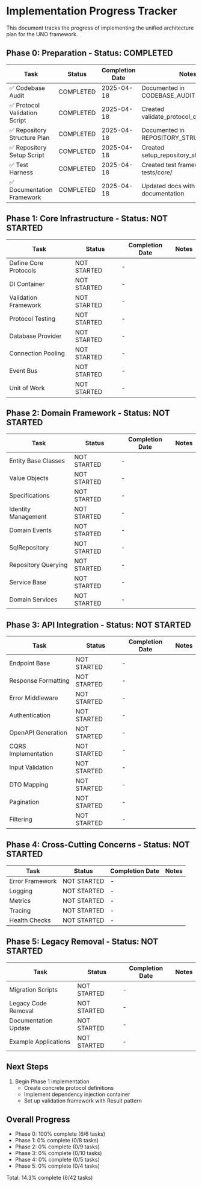 # Implementation Progress Tracker

This document tracks the progress of implementing the unified architecture plan for the UNO framework.

## Phase 0: Preparation - Status: COMPLETED

| Task | Status | Completion Date | Notes |
|------|--------|-----------------|-------|
| ✅ Codebase Audit | COMPLETED | 2025-04-18 | Documented in CODEBASE_AUDIT.md |
| ✅ Protocol Validation Script | COMPLETED | 2025-04-18 | Created validate_protocol_compliance.py |
| ✅ Repository Structure Plan | COMPLETED | 2025-04-18 | Documented in REPOSITORY_STRUCTURE.md |
| ✅ Repository Setup Script | COMPLETED | 2025-04-18 | Created setup_repository_structure.py |
| ✅ Test Harness | COMPLETED | 2025-04-18 | Created test framework in tests/core/ |
| ✅ Documentation Framework | COMPLETED | 2025-04-18 | Updated docs with architecture documentation |

## Phase 1: Core Infrastructure - Status: NOT STARTED

| Task | Status | Completion Date | Notes |
|------|--------|-----------------|-------|
| Define Core Protocols | NOT STARTED | - | |
| DI Container | NOT STARTED | - | |
| Validation Framework | NOT STARTED | - | |
| Protocol Testing | NOT STARTED | - | |
| Database Provider | NOT STARTED | - | |
| Connection Pooling | NOT STARTED | - | |
| Event Bus | NOT STARTED | - | |
| Unit of Work | NOT STARTED | - | |

## Phase 2: Domain Framework - Status: NOT STARTED

| Task | Status | Completion Date | Notes |
|------|--------|-----------------|-------|
| Entity Base Classes | NOT STARTED | - | |
| Value Objects | NOT STARTED | - | |
| Specifications | NOT STARTED | - | |
| Identity Management | NOT STARTED | - | |
| Domain Events | NOT STARTED | - | |
| SqlRepository | NOT STARTED | - | |
| Repository Querying | NOT STARTED | - | |
| Service Base | NOT STARTED | - | |
| Domain Services | NOT STARTED | - | |

## Phase 3: API Integration - Status: NOT STARTED

| Task | Status | Completion Date | Notes |
|------|--------|-----------------|-------|
| Endpoint Base | NOT STARTED | - | |
| Response Formatting | NOT STARTED | - | |
| Error Middleware | NOT STARTED | - | |
| Authentication | NOT STARTED | - | |
| OpenAPI Generation | NOT STARTED | - | |
| CQRS Implementation | NOT STARTED | - | |
| Input Validation | NOT STARTED | - | |
| DTO Mapping | NOT STARTED | - | |
| Pagination | NOT STARTED | - | |
| Filtering | NOT STARTED | - | |

## Phase 4: Cross-Cutting Concerns - Status: NOT STARTED

| Task | Status | Completion Date | Notes |
|------|--------|-----------------|-------|
| Error Framework | NOT STARTED | - | |
| Logging | NOT STARTED | - | |
| Metrics | NOT STARTED | - | |
| Tracing | NOT STARTED | - | |
| Health Checks | NOT STARTED | - | |

## Phase 5: Legacy Removal - Status: NOT STARTED

| Task | Status | Completion Date | Notes |
|------|--------|-----------------|-------|
| Migration Scripts | NOT STARTED | - | |
| Legacy Code Removal | NOT STARTED | - | |
| Documentation Update | NOT STARTED | - | |
| Example Applications | NOT STARTED | - | |

## Next Steps

1. Begin Phase 1 implementation
   - Create concrete protocol definitions
   - Implement dependency injection container
   - Set up validation framework with Result pattern

## Overall Progress

- Phase 0: 100% complete (6/6 tasks)
- Phase 1: 0% complete (0/8 tasks)
- Phase 2: 0% complete (0/9 tasks)
- Phase 3: 0% complete (0/10 tasks)
- Phase 4: 0% complete (0/5 tasks)
- Phase 5: 0% complete (0/4 tasks)

Total: 14.3% complete (6/42 tasks)